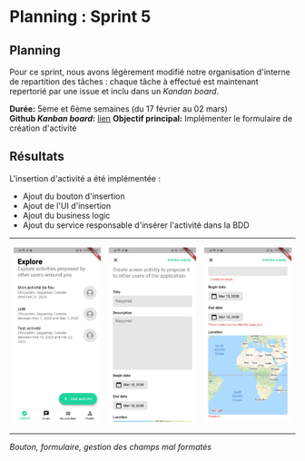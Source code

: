 # Planning : Sprint 5

## Planning
Pour ce sprint, nous avons légèrement modifié notre organisation d'interne de repartition des tâches : chaque tâche à effectué est maintenant repertorié par une issue et inclu dans un *Kandan board*.

**Durée:** 5ème et 6ème semaines (du 17 février au 02 mars)  
**Github *Kanban board*:** [lien](https://github.com/Romain-Guillot/Trare/projects/1)
**Objectif principal:** Implémenter le formulaire de création d'activité



## Résultats

L'insertion d'activité a été implémentée :
- Ajout du bouton d'insertion
- Ajout de l'UI d'insertion
- Ajout du business logic
- Ajout du service responsable d'insérer l'activité dans la BDD


<table style="border: none;">
<tr><td>

![](src/screen_5.1.jpg)
</td><td>

![](src/screen_5.3.jpg)</td>

<td>

![](src/screen_5.2.jpg)</td></tr>
</table>
</div>

*Bouton, formulaire, gestion des champs mal formatés*
